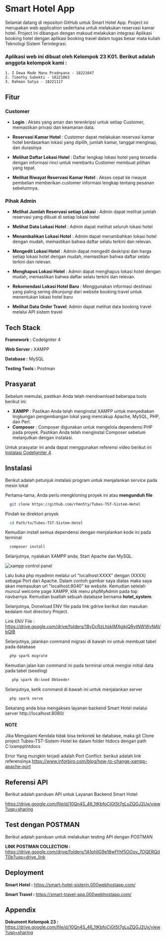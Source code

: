 # Smart Hotel App

Selamat datang di repositori GitHub untuk Smart Hotel App. Project ini merupakan web application sederhana untuk melakukan reservasi kamar hotel. Project ini dibangun dengan maksud melakukan integrasi Aplikasi booking hotel dengan aplikasi booking travel dalam tugas besar mata kuliah Teknologi Sistem Terintegrasi. 

### Aplikasi web ini dibuat oleh Kelompok 23 K01. Berikut adalah anggota kelompok kami :

```
1. I Dewa Made Manu Pradnyana - 18221047
2. Timothy Subekti - 18221063
3. Rahman Satya - 18221117

```


## Fitur

### Customer

- **Login** : Akses yang aman dan terenkripsi untuk setiap Customer, memastikan privasi dan keamanan data.

- **Reservasi Kamar Hotel** : Customer dapat melakukan reservasi kamar hotel berdasarkan lokasi yang dipilih, jumlah kamar, tanggal menginap, dan durasinya

- **Melihat Daftar Lokasi Hotel** : Daftar lengkap lokasi hotel yang tersedia dengan informasi rinci untuk membantu Customer membuat pilihan yang tepat.

- **Melihat Riwayat Reservasi Kamar Hotel** : Akses cepat ke riwayat pembelian memberikan customer informasi lengkap tentang pesanan sebelumnya.

### Pihak Admin

- **Melihat Jumlah Reservasi setiap Lokasi** : Admin dapat melihat jumlah reservasi yang dibuat di setiap lokasi hotel

- **Melihat Data Lokasi Hotel** : Admin dapat melihat seluruh lokasi hotel

- **Menambahkan Lokasi Hotel** : Admin dapat menambahkan lokasi hotel dengan mudah, memastikan bahwa daftar selalu terkini dan relevan.

- **Mengedit Lokasi Hotel** : Admin dapat mengedit deskripsi dan harga setiap lokasi hotel dengan mudah, memastikan bahwa daftar selalu terkini dan relevan.

- **Menghapus Lokasi Hotel** : Admin dapat menghapus lokasi hotel dengan mudah, memastikan bahwa daftar selalu terkini dan relevan.

- **Rekomendasi Lokasi Hotel Baru** : Menggunakan informasi destinasi yang paling sering dikunjungi dari website booking travel untuk menentukan lokasi hotel baru

- **Melihat Data Order Travel**: Admin dapat melihat data booking travel melalui API sistem travel
  
## Tech Stack

**Framework :** CodeIgniter 4

**Web Server :** XAMPP

**Database :** MySQL

**Testing Tools :** Postman

## Prasyarat

Sebelum memulai, pastikan Anda telah mendownload beberapa tools berikut ini:

- **XAMPP** : Pastikan Anda telah menginstal XAMPP untuk menyediakan lingkungan pengembangan lokal yang mencakup Apache, MySQL, PHP, dan Perl.
- **Composer** : Composer digunakan untuk mengelola dependensi PHP pada proyek. Pastikan Anda telah menginstal Composer sebelum melanjutkan dengan instalasi.

Untuk prasyatar ini anda dapat menggunakan referensi video berikut ini [Instalasi CodeIgniter 4](https://youtu.be/UhpzEne6omo?si=RTYhK_HoLrGbvm8f).

## Instalasi

Berikut adalah petunjuk instalasi program untuk menjalankan service pada mesin lokal

Pertama-tama, Anda perlu mengkloning proyek ini atau **mengunduh file**

```bash
  git clone https://github.com/rhmn5ty/Tubes-TST-Sistem-Hotel
```

Pindah ke direktori proyek

```bash
  cd Path/to/Tubes-TST-Sistem-Hotel
```

Kemudian install semua dependensi dengan menjalankan kode ini pada terminal

```bash
  composer install
```

Selanjutnya, nyalakan XAMPP anda, Start Apache dan MySQL. 

![xampp control panel](https://res.cloudinary.com/djkckue0o/image/upload/v1702023164/README%20LSTI/dznhrgrwtsgopfm1g20o.png)

Lalu buka php myadmin melalui url "localhost:XXXX" dengan (XXXX) sebagai Port dari Apache. Dalam contoh gambar saya diatas maka saya akan memasukan url "localhost:8040" ke website. Kemudian setelah muncul welcome page XAMPP, klik menu phpMyAdmin pada top navbarnya. Kemudian buatlah sebuah database bernama **hotel_system**.

Selanjutnya, Donwload ENV file pada link gdrive berikut dan masukan kedalam root directory Project.

Link ENV File : https://drive.google.com/drive/folders/18yDcRzLhskIMXgjkjQRytNWWvNAVbQIB

Selanjutnya, jalankan command migrasi di bawah ini untuk membuat tabel pada database

```bash
  php spark migrate
```


Kemudian jalan kan command ini pada terminal untuk mengisi initial data pada tabel (seeding)
```bash
   php spark db:seed DbSeeder
```

Selanjutnya, ketik command di bawah ini untuk menjalankan server

```bash
  php spark serve
```

Sekarang anda bisa mengakses layanan backend Smart Hotel melalui server http://localhost:8080/

#### NOTE
Jika Mengalami Kendala tidak bisa terkonek ke database, maka git Clone project Tubes-TST-Sistem-Hotel ke dalam folder htdocs dengan path C:\xampp\htdocs

Error Yang mungkin terjadi adalah Port Conflict. berikut adalah link referensinya https://www.inforbiro.com/blog/how-to-change-xampp-apache-port

## Referensi API

Berikut adalah panduan API untuk Layanan Backend Smart Hotel

https://drive.google.com/file/d/10Qn4S_46_1tKbfoCjGt5t7gLuZQGJ2Ux/view?usp=sharing


## Test dengan POSTMAN

Berikut adalah panduan untuk melakukan testing API dengan POSTMAN

**LINK POSTMAN COLLECTION :**  https://drive.google.com/drive/folders/1A1phllG9e18wfYhf5OOoy_7OQERQdT0b?usp=drive_link

## Deployment

**Smart Hotel :** https://smart-hotel-sisterin.000webhostapp.com/

**Smart Travel :** https://smart-travel-app.000webhostapp.com/


## Appendix

**Dokument Kelompok 23 :** https://drive.google.com/file/d/10Qn4S_46_1tKbfoCjGt5t7gLuZQGJ2Ux/view?usp=sharing

